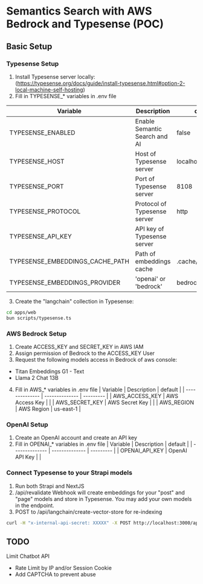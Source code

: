 # Semantics Search with AWS Bedrock and Typesense (POC)

## Basic Setup

### Typesense Setup

1. Install Typesense server locally: (https://typesense.org/docs/guide/install-typesense.html#option-2-local-machine-self-hosting)
2. Fill in TYPESENSE\_\* variables in .env file

| Variable                        | Description                   | default           |
| ------------------------------- | ----------------------------- | ----------------- |
| TYPESENSE_ENABLED               | Enable Semantic Search and AI | false             |
| TYPESENSE_HOST                  | Host of Typesense server      | localhost         |
| TYPESENSE_PORT                  | Port of Typesense server      | 8108              |
| TYPESENSE_PROTOCOL              | Protocol of Typesense server  | http              |
| TYPESENSE_API_KEY               | API key of Typesense server   |                   |
| TYPESENSE_EMBEDDINGS_CACHE_PATH | Path of embeddings cache      | .cache/embeddings |
| TYPESENSE_EMBEDDINGS_PROVIDER   | 'openai' or 'bedrock'         | bedrock           |

3. Create the "langchain" collection in Typesense:

```bash
cd apps/web
bun scripts/typesense.ts
```

### AWS Bedrock Setup

1. Create ACCESS_KEY and SECRET_KEY in AWS IAM
2. Assign permission of Bedrock to the ACCESS_KEY User
3. Request the following models access in Bedrock of aws console:

- Titan Embeddings G1 - Text
- Llama 2 Chat 13B

4. Fill in AWS\_\* variables in .env file
   | Variable | Description | default |
   | -------------- | -------------- | --------- |
   | AWS_ACCESS_KEY | AWS Access Key | |
   | AWS_SECRET_KEY | AWS Secret Key | |
   | AWS_REGION | AWS Region | us-east-1 |

### OpenAI Setup

1. Create an OpenAI account and create an API key
2. Fill in OPENAI\_\* variables in .env file
   | Variable | Description | default |
   | -------------- | -------------- | --------- |
   | OPENAI_API_KEY | OpenAI API Key | |

### Connect Typesense to your Strapi models

1. Run both Strapi and NextJS
2. /api/revalidate Webhook will create embeddings for your "post" and "page" models and store in Typesense. You may add your own models in the endpoint.
3. POST to /api/langchain/create-vector-store for re-indexing

```bash
curl -H "x-internal-api-secret: XXXXX" -X POST http://localhost:3000/api/langchain/create-vector-store
```

## TODO

Limit Chatbot API

- Rate Limit by IP and/or Session Cookie
- Add CAPTCHA to prevent abuse
